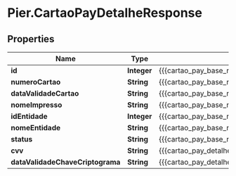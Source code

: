 # Pier.CartaoPayDetalheResponse

## Properties
Name | Type | Description | Notes
------------ | ------------- | ------------- | -------------
**id** | **Integer** | {{{cartao_pay_base_response_id_value}}} | [optional] 
**numeroCartao** | **String** | {{{cartao_pay_base_response_numero_cartao_value}}} | [optional] 
**dataValidadeCartao** | **String** | {{{cartao_pay_base_response_data_validade_cartao_value}}} | [optional] 
**nomeImpresso** | **String** | {{{cartao_pay_base_response_nome_impresso_value}}} | [optional] 
**idEntidade** | **Integer** | {{{cartao_pay_base_response_id_entidade_value}}} | [optional] 
**nomeEntidade** | **String** | {{{cartao_pay_base_response_nome_entidade_value}}} | [optional] 
**status** | **String** | {{{cartao_pay_base_response_status_value}}} | [optional] 
**cvv** | **String** | {{{cartao_pay_detalhe_response_cvv_value}}} | [optional] 
**dataValidadeChaveCriptograma** | **String** | {{{cartao_pay_detalhe_response_data_validade_chave_criptograma_value}}} | [optional] 


